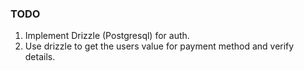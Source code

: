 ### TODO

1. Implement Drizzle (Postgresql) for auth.
2. Use drizzle to get the users value for payment method and verify details.